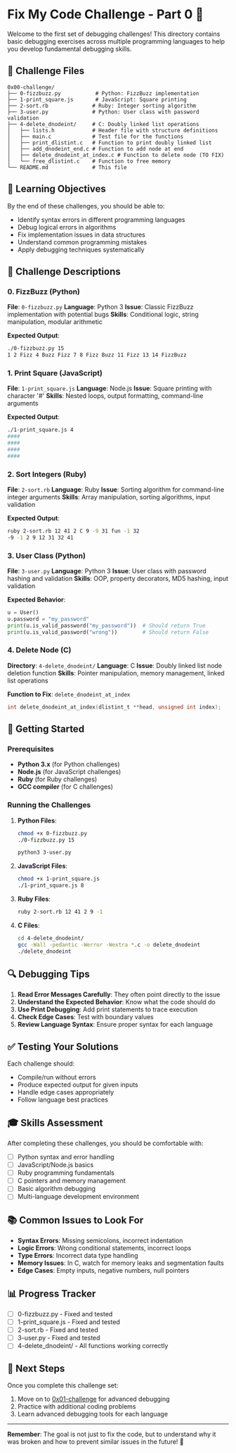 # Fix My Code Challenge - Part 0 🐛

Welcome to the first set of debugging challenges! This directory contains basic debugging exercises across multiple programming languages to help you develop fundamental debugging skills.

## 📁 Challenge Files

```
0x00-challenge/
├── 0-fizzbuzz.py           # Python: FizzBuzz implementation
├── 1-print_square.js       # JavaScript: Square printing
├── 2-sort.rb              # Ruby: Integer sorting algorithm
├── 3-user.py              # Python: User class with password validation
├── 4-delete_dnodeint/     # C: Doubly linked list operations
│   ├── lists.h            # Header file with structure definitions
│   ├── main.c             # Test file for the functions
│   ├── print_dlistint.c   # Function to print doubly linked list
│   ├── add_dnodeint_end.c # Function to add node at end
│   ├── delete_dnodeint_at_index.c # Function to delete node (TO FIX)
│   └── free_dlistint.c    # Function to free memory
└── README.md              # This file
```

## 🎯 Learning Objectives

By the end of these challenges, you should be able to:
- Identify syntax errors in different programming languages
- Debug logical errors in algorithms
- Fix implementation issues in data structures
- Understand common programming mistakes
- Apply debugging techniques systematically

## 📝 Challenge Descriptions

### 0. FizzBuzz (Python)
**File**: `0-fizzbuzz.py`
**Language**: Python 3
**Issue**: Classic FizzBuzz implementation with potential bugs
**Skills**: Conditional logic, string manipulation, modular arithmetic

**Expected Output**:
```bash
./0-fizzbuzz.py 15
1 2 Fizz 4 Buzz Fizz 7 8 Fizz Buzz 11 Fizz 13 14 FizzBuzz
```

### 1. Print Square (JavaScript)
**File**: `1-print_square.js`
**Language**: Node.js
**Issue**: Square printing with character '#'
**Skills**: Nested loops, output formatting, command-line arguments

**Expected Output**:
```bash
./1-print_square.js 4
####
####
####
####
```

### 2. Sort Integers (Ruby)
**File**: `2-sort.rb`
**Language**: Ruby
**Issue**: Sorting algorithm for command-line integer arguments
**Skills**: Array manipulation, sorting algorithms, input validation

**Expected Output**:
```bash
ruby 2-sort.rb 12 41 2 C 9 -9 31 fun -1 32
-9 -1 2 9 12 31 32 41
```

### 3. User Class (Python)
**File**: `3-user.py`
**Language**: Python 3
**Issue**: User class with password hashing and validation
**Skills**: OOP, property decorators, MD5 hashing, input validation

**Expected Behavior**:
```python
u = User()
u.password = "my_password"
print(u.is_valid_password("my_password"))  # Should return True
print(u.is_valid_password("wrong"))        # Should return False
```

### 4. Delete Node (C)
**Directory**: `4-delete_dnodeint/`
**Language**: C
**Issue**: Doubly linked list node deletion function
**Skills**: Pointer manipulation, memory management, linked list operations

**Function to Fix**: `delete_dnodeint_at_index`
```c
int delete_dnodeint_at_index(dlistint_t **head, unsigned int index);
```

## 🚀 Getting Started

### Prerequisites
- **Python 3.x** (for Python challenges)
- **Node.js** (for JavaScript challenges)
- **Ruby** (for Ruby challenges)
- **GCC compiler** (for C challenges)

### Running the Challenges

1. **Python Files**:
   ```bash
   chmod +x 0-fizzbuzz.py
   ./0-fizzbuzz.py 15
   
   python3 3-user.py
   ```

2. **JavaScript Files**:
   ```bash
   chmod +x 1-print_square.js
   ./1-print_square.js 8
   ```

3. **Ruby Files**:
   ```bash
   ruby 2-sort.rb 12 41 2 9 -1
   ```

4. **C Files**:
   ```bash
   cd 4-delete_dnodeint/
   gcc -Wall -pedantic -Werror -Wextra *.c -o delete_dnodeint
   ./delete_dnodeint
   ```

## 🔍 Debugging Tips

1. **Read Error Messages Carefully**: They often point directly to the issue
2. **Understand the Expected Behavior**: Know what the code should do
3. **Use Print Debugging**: Add print statements to trace execution
4. **Check Edge Cases**: Test with boundary values
5. **Review Language Syntax**: Ensure proper syntax for each language

## ✅ Testing Your Solutions

Each challenge should:
- Compile/run without errors
- Produce expected output for given inputs
- Handle edge cases appropriately
- Follow language best practices

## 🎓 Skills Assessment

After completing these challenges, you should be comfortable with:
- [ ] Python syntax and error handling
- [ ] JavaScript/Node.js basics
- [ ] Ruby programming fundamentals
- [ ] C pointers and memory management
- [ ] Basic algorithm debugging
- [ ] Multi-language development environment

## 📚 Common Issues to Look For

- **Syntax Errors**: Missing semicolons, incorrect indentation
- **Logic Errors**: Wrong conditional statements, incorrect loops
- **Type Errors**: Incorrect data type handling
- **Memory Issues**: In C, watch for memory leaks and segmentation faults
- **Edge Cases**: Empty inputs, negative numbers, null pointers

## 📊 Progress Tracker

- [ ] 0-fizzbuzz.py - Fixed and tested
- [ ] 1-print_square.js - Fixed and tested  
- [ ] 2-sort.rb - Fixed and tested
- [ ] 3-user.py - Fixed and tested
- [ ] 4-delete_dnodeint/ - All functions working correctly

## 🔗 Next Steps

Once you complete this challenge set:
1. Move on to [0x01-challenge](../0x01-challenge/) for advanced debugging
2. Practice with additional coding problems
3. Learn advanced debugging tools for each language

---

**Remember**: The goal is not just to fix the code, but to understand why it was broken and how to prevent similar issues in the future! 🎯
